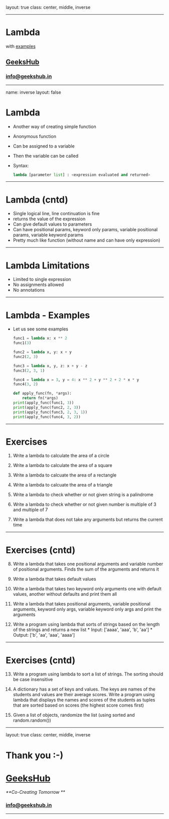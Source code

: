 layout: true
class: center, middle, inverse

---

# Lambda
with [examples](lambda.ipynb)
## [GeeksHub](http://www.geekshub.in)
### [info@geekshub.in](mailto:info@geekshub.in)

---

name: inverse
layout: false

# Lambda
* Another way of creating simple function
* Anonymous function
* Can be assigned to a variable
* Then the variable can be called
* Syntax:

    ```python
    lambda [parameter list] : <expression evaluated and returned>
    ```
---

# Lambda (cntd)
* Single logical line, line continuation is fine
* returns the value of the expression
* Can give default values to parameters
* Can have positional params, keyword only params, variable positional params, variable keyword params
* Pretty much like function (without name and can have only expression)

---
# Lambda Limitations
* Limited to single expression
* No assignments allowed
* No annotations

---

# Lambda - Examples
* Let us see some examples
    ```python
    func1 = lambda x: x ** 2
    func1(3)

    func2 = lambda x, y: x + y
    func2(2, 3)

    func3 = lambda x, y, z: x + y - z
    func3(2, 3, 1)

    func4 = lambda x = 3, y = 4: x ** 2 + y ** 2 + 2 * x * y
    func4(3, 2)

    def apply_func(fn, *args):
        return fn(*args)
    print(apply_func(func1, 3))
    print(apply_func(func2, 2, 3))
    print(apply_func(func3, 2, 3, 1))
    print(apply_func(func4, 3, 2))
    ```
---

# Exercises

1. Write a lambda to calculate the area of a circle

2. Write a lambda to calculate the area of a square

3. Write a lambda to calcuate the area of a rectangle

4. Write a lambda to calcuate the area of a triangle

5. Write a lambda to check whether or not given string is a palindrome

6. Write a lambda to check whether or not given number is multiple of 3 and multiple of 7

7. Write a lambda that does not take any arguments but returns the current time

---

# Exercises (cntd)

8. Write a lambda that takes one positional arguments and variable number of positional arguments. Finds the sum of the arguments and returns it

9. Write a lambda that takes default values

10. Write a lambda that takes two keyword only arguments one with default values, another without defaults and print them all

11. Write  a lambda that takes positional arguments, variable positional arguments, keyword only args, variable keyword only args and print the arguments

12. Write a program using lambda that sorts of strings based on the length of the strings and returns a new list
        * Input: ['aaaa', 'aaa', 'b', 'aa']
        * Output: ['b', 'aa', 'aaa', 'aaaa']

---

# Exercises (cntd)

13. Write a program using lambda to sort a list of strings. The sorting should be case insensitive

14. A dictionary has a set of keys and values. The keys are names of the students and values are their average scores. Write a program using lambda that displays the names and scores of the students as tuples that are sorted based on scores (the highest score comes first)

15. Given a list of objects, randomize the list (using sorted and random.random())

---

layout: true
class: center, middle, inverse

# Thank you :-)

# [GeeksHub](http://www.geekshub.in)
_**Co-Creating Tomorrow **_
### [info@geekshub.in](mailto:info@geekshub.in)

---